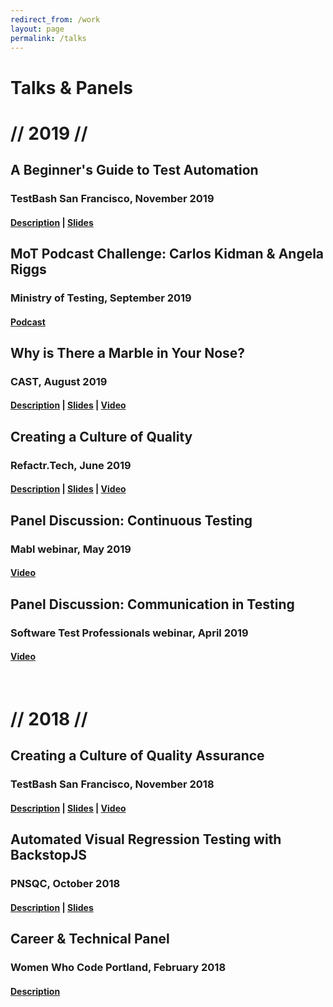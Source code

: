 ```yaml
---
redirect_from: /work
layout: page
permalink: /talks
---
```


<div>
<h1 class="res-sec-title">Talks & Panels</h1>

<h1 class="year">// 2019 //</h1>

<h2 class="res-h2">A Beginner's Guide to Test Automation</h2>
<h3 class="res-h3"> TestBash San Francisco, November 2019</h3>
<h4 class="res-h4" class="res-h4"><a href="https://www.ministryoftesting.com/events/testbash-san-francisco-2019#a-beginner-s-guide-to-test-automation">Description</a> | <a href="http://bit.ly/angela-testbash2019">Slides</a></h4>

<h2 class="res-h2">MoT Podcast Challenge: Carlos Kidman & Angela Riggs</h2>
<h3 class="res-h3">Ministry of Testing, September 2019</h3>
<h4 class="res-h4"><a href="http://bit.ly/angela-mot-podcast">Podcast</a></h4>

<h2 class="res-h2">Why is There a Marble in Your Nose?</h2>
<h3 class="res-h3"> CAST, August 2019</h3>
<h4 class="res-h4"><a href="https://cast2019.sched.com/event/O8qZ/why-is-there-a-marble-in-your-nose">Description</a> | <a href="http://bit.ly/cast2019-marble-nose">Slides</a> | <a href="http://bit.ly/angela-cast2019-video">Video</a></h4>

<h2 class="res-h2">Creating a Culture of Quality</h2>
<h3 class="res-h3"> Refactr.Tech, June 2019</h3>
<h4 class="res-h4"><a href="https://refactr.tech/detail/sessions.html#creating-a-culture-of-quality">Description</a> | <a href="http://bit.ly/refactr2019-culture-quality">Slides</a> | <a href="http://bit.ly/angela-refactr2019-video">Video</a></h4>

<h2 class="res-h2">Panel Discussion: Continuous Testing</h2>
<h3 class="res-h3"> Mabl webinar, May 2019</h3>
<h4 class="res-h4"><a href="https://www.mabl.com/blog/how-to-shift-to-continuous-testing-in-devops">Video</a></h4>

<h2 class="res-h2">Panel Discussion: Communication in Testing</h2>
<h3 class="res-h3"> Software Test Professionals webinar, April 2019</h3>
<h4 class="res-h4"><a href="https://www.softwaretestpro.com/communication-in-testing/">Video</a></h4>

<br /><h1 class="year">// 2018 //</h1>

<h2 class="res-h2">Creating a Culture of Quality Assurance</h2>
<h3 class="res-h3"> TestBash San Francisco, November 2018</h3>
<h4 class="res-h4"><a href="https://www.ministryoftesting.com/events/testbash-san-francisco-2018#creating-a-culture-of-quality-assurance">Description</a> | <a href="https://speakerdeck.com/angelariggs/creating-a-culture-of-quality-testbash-sf">Slides</a> | <a href="https://www.ministryoftesting.com/dojo/lessons/creating-a-culture-of-quality-assurance-angela-riggs">Video</a></h4>

<h2 class="res-h2">Automated Visual Regression Testing with BackstopJS</h2>
<h3 class="res-h3">PNSQC, October 2018</h3>
<h4 class="res-h4"><a href="https://www.pnsqc.org/automated-visual-regression-testing-with-backstopjs">Description</a> | <a href="https://speakerdeck.com/angelariggs/automating-visual-regression-testing-with-backstopjs">Slides</a></h4>

<h2 class="res-h2">Career & Technical Panel</h2>
<h3 class="res-h3">Women Who Code Portland, February 2018</h3>
<h4 class="res-h4"><a href="https://www.meetup.com/Women-Who-Code-Portland/events/245945636">Description</a></h4>
</div>